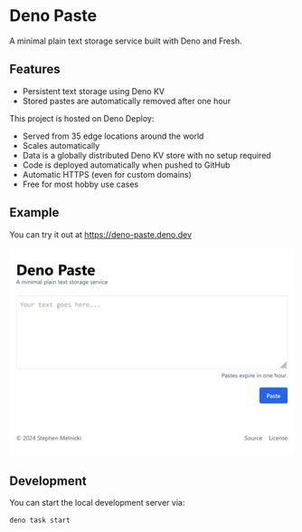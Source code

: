 # Deno Paste

A minimal plain text storage service built with Deno and Fresh.

## Features

- Persistent text storage using Deno KV
- Stored pastes are automatically removed after one hour

This project is hosted on Deno Deploy:

- Served from 35 edge locations around the world
- Scales automatically
- Data is a globally distributed Deno KV store with no setup required
- Code is deployed automatically when pushed to GitHub
- Automatic HTTPS (even for custom domains)
- Free for most hobby use cases

## Example

You can try it out at https://deno-paste.deno.dev

![Screenshot](./static/screenshot.png)

## Development

You can start the local development server via:

```
deno task start
```
